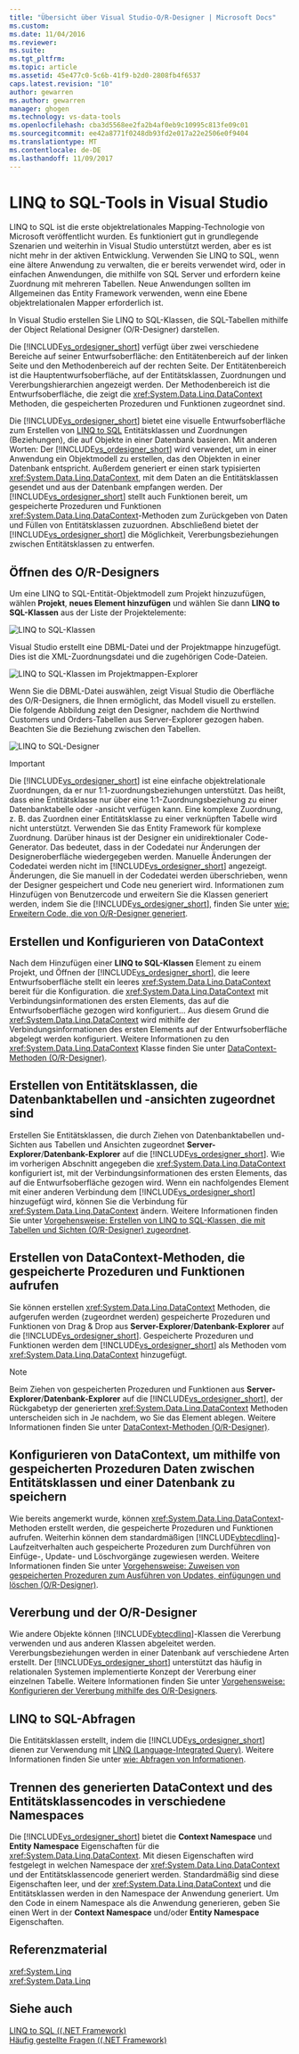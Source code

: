 ```yaml
---
title: "Übersicht über Visual Studio-O/R-Designer | Microsoft Docs"
ms.custom: 
ms.date: 11/04/2016
ms.reviewer: 
ms.suite: 
ms.tgt_pltfrm: 
ms.topic: article
ms.assetid: 45e477c0-5c6b-41f9-b2d0-2808fb4f6537
caps.latest.revision: "10"
author: gewarren
ms.author: gewarren
manager: ghogen
ms.technology: vs-data-tools
ms.openlocfilehash: cba3d5568ee2fa2b4af0eb9c10995c813fe09c01
ms.sourcegitcommit: ee42a8771f0248db93fd2e017a22e2506e0f9404
ms.translationtype: MT
ms.contentlocale: de-DE
ms.lasthandoff: 11/09/2017
---
```

# <a name="linq-to-sql-tools-in-visual-studio"></a>LINQ to SQL-Tools in Visual Studio
LINQ to SQL ist die erste objektrelationales Mapping-Technologie von Microsoft veröffentlicht wurden. Es funktioniert gut in grundlegende Szenarien und weiterhin in Visual Studio unterstützt werden, aber es ist nicht mehr in der aktiven Entwicklung. Verwenden Sie LINQ to SQL, wenn eine ältere Anwendung zu verwalten, die er bereits verwendet wird, oder in einfachen Anwendungen, die mithilfe von SQL Server und erfordern keine Zuordnung mit mehreren Tabellen. Neue Anwendungen sollten im Allgemeinen das Entity Framework verwenden, wenn eine Ebene objektrelationalen Mapper erforderlich ist.  
  
In Visual Studio erstellen Sie LINQ to SQL-Klassen, die SQL-Tabellen mithilfe der Object Relational Designer (O/R-Designer) darstellen.  
  
Die [!INCLUDE[vs_ordesigner_short](../data-tools/includes/vs_ordesigner_short_md.md)] verfügt über zwei verschiedene Bereiche auf seiner Entwurfsoberfläche: den Entitätenbereich auf der linken Seite und den Methodenbereich auf der rechten Seite. Der Entitätenbereich ist die Hauptentwurfsoberfläche, auf der Entitätsklassen, Zuordnungen und Vererbungshierarchien angezeigt werden. Der Methodenbereich ist die Entwurfsoberfläche, die zeigt die <xref:System.Data.Linq.DataContext> Methoden, die gespeicherten Prozeduren und Funktionen zugeordnet sind.  
  
Die [!INCLUDE[vs_ordesigner_short](../data-tools/includes/vs_ordesigner_short_md.md)] bietet eine visuelle Entwurfsoberfläche zum Erstellen von [LINQ to SQL](/dotnet/framework/data/adonet/sql/linq/index) Entitätsklassen und Zuordnungen (Beziehungen), die auf Objekte in einer Datenbank basieren. Mit anderen Worten: Der [!INCLUDE[vs_ordesigner_short](../data-tools/includes/vs_ordesigner_short_md.md)] wird verwendet, um in einer Anwendung ein Objektmodell zu erstellen, das den Objekten in einer Datenbank entspricht. Außerdem generiert er einen stark typisierten <xref:System.Data.Linq.DataContext>, mit dem Daten an die Entitätsklassen gesendet und aus der Datenbank empfangen werden. Der [!INCLUDE[vs_ordesigner_short](../data-tools/includes/vs_ordesigner_short_md.md)] stellt auch Funktionen bereit, um gespeicherte Prozeduren und Funktionen <xref:System.Data.Linq.DataContext>-Methoden zum Zurückgeben von Daten und Füllen von Entitätsklassen zuzuordnen. Abschließend bietet der [!INCLUDE[vs_ordesigner_short](../data-tools/includes/vs_ordesigner_short_md.md)] die Möglichkeit, Vererbungsbeziehungen zwischen Entitätsklassen zu entwerfen.  
  
## <a name="opening-the-or-designer"></a>Öffnen des O/R-Designers  
 Um eine LINQ to SQL-Entität-Objektmodell zum Projekt hinzuzufügen, wählen **Projekt**, **neues Element hinzufügen** und wählen Sie dann **LINQ to SQL-Klassen** aus der Liste der Projektelemente:  
  
 ![LINQ to SQL-Klassen](../data-tools/media/raddata-linq-to-sql-classes.png "Raddata LINQ to SQL-Klassen")  
  
 Visual Studio erstellt eine DBML-Datei und der Projektmappe hinzugefügt. Dies ist die XML-Zuordnungsdatei und die zugehörigen Code-Dateien.  
  
 ![LINQ to SQL-Klassen im Projektmappen-Explorer](../data-tools/media/raddata-linq-to-sql-classes-in-solution-explorer.png "Raddata LINQ to SQL-Klassen im Projektmappen-Explorer")  
  
 Wenn Sie die DBML-Datei auswählen, zeigt Visual Studio die Oberfläche des O/R-Designers, die Ihnen ermöglicht, das Modell visuell zu erstellen. Die folgende Abbildung zeigt den Designer, nachdem die Northwind Customers und Orders-Tabellen aus Server-Explorer gezogen haben. Beachten Sie die Beziehung zwischen den Tabellen.  
  
 ![LINQ to SQL-Designer](../data-tools/media/raddata-linq-to-sql-designer.png "Raddata LINQ to SQL-Designer")  
  
> [!IMPORTANT]
>  Die [!INCLUDE[vs_ordesigner_short](../data-tools/includes/vs_ordesigner_short_md.md)] ist eine einfache objektrelationale Zuordnungen, da er nur 1:1-zuordnungsbeziehungen unterstützt. Das heißt, dass eine Entitätsklasse nur über eine 1:1-Zuordnungsbeziehung zu einer Datenbanktabelle oder -ansicht verfügen kann. Eine komplexe Zuordnung, z. B. das Zuordnen einer Entitätsklasse zu einer verknüpften Tabelle wird nicht unterstützt. Verwenden Sie das Entity Framework für komplexe Zuordnung. Darüber hinaus ist der Designer ein unidirektionaler Code-Generator. Das bedeutet, dass in der Codedatei nur Änderungen der Designeroberfläche wiedergegeben werden. Manuelle Änderungen der Codedatei werden nicht im [!INCLUDE[vs_ordesigner_short](../data-tools/includes/vs_ordesigner_short_md.md)] angezeigt. Änderungen, die Sie manuell in der Codedatei werden überschrieben, wenn der Designer gespeichert und Code neu generiert wird. Informationen zum Hinzufügen von Benutzercode und erweitern Sie die Klassen generiert werden, indem Sie die [!INCLUDE[vs_ordesigner_short](../data-tools/includes/vs_ordesigner_short_md.md)], finden Sie unter [wie: Erweitern Code, die von O/R-Designer generiert](../data-tools/how-to-extend-code-generated-by-the-o-r-designer.md).  
  
## <a name="creating-and-configuring-the-datacontext"></a>Erstellen und Konfigurieren von DataContext  
 Nach dem Hinzufügen einer **LINQ to SQL-Klassen** Element zu einem Projekt, und Öffnen der [!INCLUDE[vs_ordesigner_short](../data-tools/includes/vs_ordesigner_short_md.md)], die leere Entwurfsoberfläche stellt ein leeres <xref:System.Data.Linq.DataContext> bereit für die Konfiguration. die <xref:System.Data.Linq.DataContext> mit Verbindungsinformationen des ersten Elements, das auf die Entwurfsoberfläche gezogen wird konfiguriert... Aus diesem Grund die <xref:System.Data.Linq.DataContext> wird mithilfe der Verbindungsinformationen des ersten Elements auf der Entwurfsoberfläche abgelegt werden konfiguriert. Weitere Informationen zu den <xref:System.Data.Linq.DataContext> Klasse finden Sie unter [DataContext-Methoden (O/R-Designer)](../data-tools/datacontext-methods-o-r-designer.md).  
  
## <a name="creating-entity-classes-that-map-to-database-tables-and-views"></a>Erstellen von Entitätsklassen, die Datenbanktabellen und -ansichten zugeordnet sind  
 Erstellen Sie Entitätsklassen, die durch Ziehen von Datenbanktabellen und-Sichten aus Tabellen und Ansichten zugeordnet **Server-Explorer**/**Datenbank-Explorer** auf die [!INCLUDE[vs_ordesigner_short](../data-tools/includes/vs_ordesigner_short_md.md)]. Wie im vorherigen Abschnitt angegeben die <xref:System.Data.Linq.DataContext> konfiguriert ist, mit der Verbindungsinformationen des ersten Elements, das auf die Entwurfsoberfläche gezogen wird. Wenn ein nachfolgendes Element mit einer anderen Verbindung dem [!INCLUDE[vs_ordesigner_short](../data-tools/includes/vs_ordesigner_short_md.md)] hinzugefügt wird, können Sie die Verbindung für <xref:System.Data.Linq.DataContext> ändern. Weitere Informationen finden Sie unter [Vorgehensweise: Erstellen von LINQ to SQL-Klassen, die mit Tabellen und Sichten (O/R-Designer) zugeordnet](../data-tools/how-to-create-linq-to-sql-classes-mapped-to-tables-and-views-o-r-designer.md).  
  
## <a name="creating-datacontext-methods-that-call-stored-procedures-and-functions"></a>Erstellen von DataContext-Methoden, die gespeicherte Prozeduren und Funktionen aufrufen  
 Sie können erstellen <xref:System.Data.Linq.DataContext> Methoden, die aufgerufen werden (zugeordnet werden) gespeicherte Prozeduren und Funktionen von Drag & Drop aus **Server-Explorer**/**Datenbank-Explorer** auf die [!INCLUDE[vs_ordesigner_short](../data-tools/includes/vs_ordesigner_short_md.md)]. Gespeicherte Prozeduren und Funktionen werden dem [!INCLUDE[vs_ordesigner_short](../data-tools/includes/vs_ordesigner_short_md.md)] als Methoden vom <xref:System.Data.Linq.DataContext> hinzugefügt.  
  
> [!NOTE]
>  Beim Ziehen von gespeicherten Prozeduren und Funktionen aus **Server-Explorer**/**Datenbank-Explorer** auf die [!INCLUDE[vs_ordesigner_short](../data-tools/includes/vs_ordesigner_short_md.md)], der Rückgabetyp der generierten <xref:System.Data.Linq.DataContext> Methoden unterscheiden sich in Je nachdem, wo Sie das Element ablegen. Weitere Informationen finden Sie unter [DataContext-Methoden (O/R-Designer)](../data-tools/datacontext-methods-o-r-designer.md).  
  
## <a name="configuring-a-datacontext-to-use-stored-procedures-to-save-data-between-entity-classes-and-a-database"></a>Konfigurieren von DataContext, um mithilfe von gespeicherten Prozeduren Daten zwischen Entitätsklassen und einer Datenbank zu speichern  
 Wie bereits angemerkt wurde, können <xref:System.Data.Linq.DataContext>-Methoden erstellt werden, die gespeicherte Prozeduren und Funktionen aufrufen. Weiterhin können dem standardmäßigen [!INCLUDE[vbtecdlinq](../data-tools/includes/vbtecdlinq_md.md)]-Laufzeitverhalten auch gespeicherte Prozeduren zum Durchführen von Einfüge-, Update- und Löschvorgänge zugewiesen werden. Weitere Informationen finden Sie unter [Vorgehensweise: Zuweisen von gespeicherten Prozeduren zum Ausführen von Updates, einfügungen und löschen (O/R-Designer)](../data-tools/how-to-assign-stored-procedures-to-perform-updates-inserts-and-deletes-o-r-designer.md).  
  
## <a name="inheritance-and-the-or-designer"></a>Vererbung und der O/R-Designer  
 Wie andere Objekte können [!INCLUDE[vbtecdlinq](../data-tools/includes/vbtecdlinq_md.md)]-Klassen die Vererbung verwenden und aus anderen Klassen abgeleitet werden. Vererbungsbeziehungen werden in einer Datenbank auf verschiedene Arten erstellt. Der [!INCLUDE[vs_ordesigner_short](../data-tools/includes/vs_ordesigner_short_md.md)] unterstützt das häufig in relationalen Systemen implementierte Konzept der Vererbung einer einzelnen Tabelle. Weitere Informationen finden Sie unter [Vorgehensweise: Konfigurieren der Vererbung mithilfe des O/R-Designers](../data-tools/how-to-configure-inheritance-by-using-the-o-r-designer.md).  
  
## <a name="linq-to-sql-queries"></a>LINQ to SQL-Abfragen  
 Die Entitätsklassen erstellt, indem die [!INCLUDE[vs_ordesigner_short](../data-tools/includes/vs_ordesigner_short_md.md)] dienen zur Verwendung mit [LINQ (Language-Integrated Query)](http://msdn.microsoft.com/Library/a73c4aec-5d15-4e98-b962-1274021ea93d). Weitere Informationen finden Sie unter [wie: Abfragen von Informationen](/dotnet/framework/data/adonet/sql/linq/how-to-query-for-information).  
  
## <a name="separating-the-generated-datacontext-and-entity-class-code-into-different-namespaces"></a>Trennen des generierten DataContext und des Entitätsklassencodes in verschiedene Namespaces  
 Die [!INCLUDE[vs_ordesigner_short](../data-tools/includes/vs_ordesigner_short_md.md)] bietet die **Context Namespace** und **Entity Namespace** Eigenschaften für die <xref:System.Data.Linq.DataContext>. Mit diesen Eigenschaften wird festgelegt in welchen Namespace der <xref:System.Data.Linq.DataContext> und der Entitätsklassencode generiert werden. Standardmäßig sind diese Eigenschaften leer, und der <xref:System.Data.Linq.DataContext> und die Entitätsklassen werden in den Namespace der Anwendung generiert. Um den Code in einem Namespace als die Anwendung generieren, geben Sie einen Wert in der **Context Namespace** und/oder **Entity Namespace** Eigenschaften.
  
## <a name="reference-content"></a>Referenzmaterial
<xref:System.Linq>  
<xref:System.Data.Linq>  
  
## <a name="see-also"></a>Siehe auch
[LINQ to SQL ((.NET Framework)](/dotnet/framework/data/adonet/sql/linq/index)    
[Häufig gestellte Fragen ((.NET Framework)](/dotnet/framework/data/adonet/sql/linq/frequently-asked-questions) 